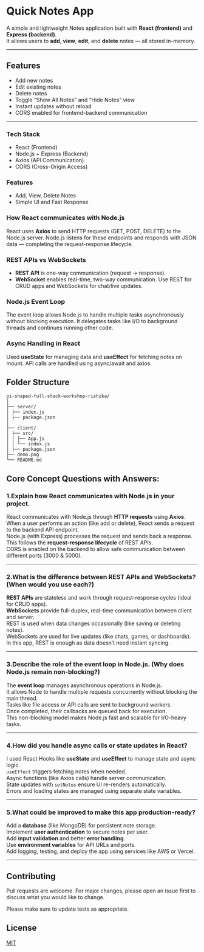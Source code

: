 # Quick Notes App

A simple and lightweight Notes application built with **React (frontend)** and **Express (backend)**.  
It allows users to **add**, **view**, **edit**, and **delete** notes — all stored in-memory.

---

## Features

- Add new notes  
- Edit existing notes  
- Delete notes  
- Toggle “Show All Notes” and “Hide Notes” view  
- Instant updates without reload  
- CORS enabled for frontend-backend communication  

---

### Tech Stack
- React (Frontend)
- Node.js + Express (Backend)
- Axios (API Communication)
- CORS (Cross-Origin Access)

### Features
- Add, View, Delete Notes
- Simple UI and Fast Response

### How React communicates with Node.js
React uses **Axios** to send HTTP requests (GET, POST, DELETE) to the Node.js server. Node.js listens for these endpoints and responds with JSON data — completing the request-response lifecycle.

### REST APIs vs WebSockets
- **REST API** is one-way communication (request → response).
- **WebSocket** enables real-time, two-way communication.
Use REST for CRUD apps and WebSockets for chat/live updates.

### Node.js Event Loop
The event loop allows Node.js to handle multiple tasks asynchronously without blocking execution. It delegates tasks like I/O to background threads and continues running other code.

### Async Handling in React
Used **useState** for managing data and **useEffect** for fetching notes on mount. API calls are handled using async/await and axios.

## Folder Structure

```
pi-shaped-full-stack-workshop-rishika/
│
├── server/
│ ├── index.js
│ ├── package.json
│
├── client/
│ ├── src/
│ │ ├── App.js
│ │ └── index.js
│ ├── package.json
├── demo.png
└── README.md
```
## Core Concept Questions with Answers:

### 1.Explain how React communicates with Node.js in your project.
React communicates with Node.js through **HTTP requests** using **Axios**.  
When a user performs an action (like add or delete), React sends a request to the backend API endpoint.  
Node.js (with Express) processes the request and sends back a response.  
This follows the **request-response lifecycle** of REST APIs.  
CORS is enabled on the backend to allow safe communication between different ports (3000 & 5000).

---

### 2.What is the difference between REST APIs and WebSockets? (When would you use each?)
**REST APIs** are stateless and work through request-response cycles (ideal for CRUD apps).  
**WebSockets** provide full-duplex, real-time communication between client and server.  
REST is used when data changes occasionally (like saving or deleting notes).  
WebSockets are used for live updates (like chats, games, or dashboards).  
In this app, REST is enough as data doesn’t need instant syncing.

---

### 3.Describe the role of the event loop in Node.js. (Why does Node.js remain non-blocking?)
The **event loop** manages asynchronous operations in Node.js.  
It allows Node to handle multiple requests concurrently without blocking the main thread.  
Tasks like file access or API calls are sent to background workers.  
Once completed, their callbacks are queued back for execution.  
This non-blocking model makes Node.js fast and scalable for I/O-heavy tasks.

---

### 4.How did you handle async calls or state updates in React?
I used React Hooks like **useState** and **useEffect** to manage state and async logic.  
`useEffect` triggers fetching notes when needed.  
Async functions (like Axios calls) handle server communication.  
State updates with `setNotes` ensure UI re-renders automatically.  
Errors and loading states are managed using separate state variables.

---

### 5.What could be improved to make this app production-ready?
Add a **database** (like MongoDB) for persistent note storage.  
Implement **user authentication** to secure notes per user.  
Add **input validation** and better **error handling**.  
Use **environment variables** for API URLs and ports.  
Add logging, testing, and deploy the app using services like AWS or Vercel.

---


## Contributing

Pull requests are welcome. For major changes, please open an issue first
to discuss what you would like to change.

Please make sure to update tests as appropriate.

## License

[MIT](https://choosealicense.com/licenses/mit/)
